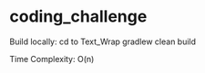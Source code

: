 # coding_challenge

Build locally: 
  cd to Text_Wrap
  gradlew clean build
  
Time Complexity: O(n)

